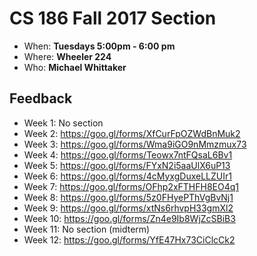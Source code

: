 # CS 186 Fall 2017 Section
- When: **Tuesdays 5:00pm - 6:00 pm**
- Where: **Wheeler 224**
- Who: **Michael Whittaker**

## Feedback
- Week 1: No section
- Week 2: https://goo.gl/forms/XfCurFpOZWdBnMuk2
- Week 3: https://goo.gl/forms/Wma9iGO9nMmzmux73
- Week 4: https://goo.gl/forms/Teowx7ntFQsaL6Bv1
- Week 5: https://goo.gl/forms/FYxN2i5aaUlX6uP13
- Week 6: https://goo.gl/forms/4cMyxgDuxeLLZUIr1
- Week 7: https://goo.gl/forms/OFhp2xFTHFH8EO4q1
- Week 8: https://goo.gl/forms/5z0FHyePThVgBvNj1
- Week 9: https://goo.gl/forms/xtNs6rhvpH33gmXl2
- Week 10: https://goo.gl/forms/Zn4e9Ib8WjZcSBiB3
- Week 11: No section (midterm)
- Week 12: https://goo.gl/forms/YfE47Hx73CiClcCk2
